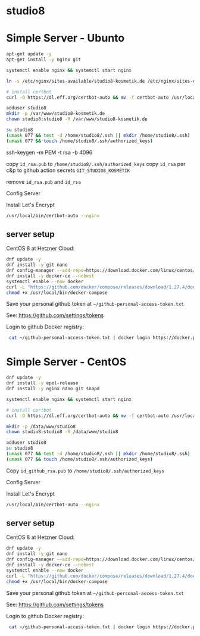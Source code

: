 # studio8

# Simple Server - Ubunto

```bash
apt-get update -y
apt-get install -y nginx git

systemctl enable nginx && systemctl start nginx

ln -s /etc/nginx/sites-available/studio8-kosmetik.de /etc/nginx/sites-enabled/

# install certbot
curl -O https://dl.eff.org/certbot-auto && mv -f certbot-auto /usr/local/bin/certbot-auto && chmod 0755 /usr/local/bin/certbot-auto

adduser studio8
mkdir -p /var/www/studio8-kosmetik.de
chown studio8:studio8 -R /var/www/studio8-kosmetik.de

su studio8
(umask 077 && test -d /home/studio8/.ssh || mkdir /home/studio8/.ssh)
(umask 077 && touch /home/studio8/.ssh/authorized_keys)

```

ssh-keygen -m PEM -t rsa -b 4096

copy `id_rsa.pub` to `/home/studio8/.ssh/authorized_keys`
copy `id_rsa` per c&p to github action secrets `GIT_STUDIO8_KOSMETIK`

remove `id_rsa.pub` and `id_rsa`

Config Server

Install Let's Encrypt

```bash
/usr/local/bin/certbot-auto --nginx
```

## server setup

CentOS 8 at Hetzner Cloud:

```bash
dnf update -y
dnf install -y git nano
dnf config-manager --add-repo=https://download.docker.com/linux/centos/docker-ce.repo
dnf install -y docker-ce --nobest
systemctl enable --now docker
curl -L "https://github.com/docker/compose/releases/download/1.27.4/docker-compose-$(uname -s)-$(uname -m)" -o /usr/local/bin/docker-compose
chmod +x /usr/local/bin/docker-compose

```

Save your personal github token at `~/github-personal-access-token.txt`

See: https://github.com/settings/tokens

Login to github Docker registry:

```bash
 cat ~/github-personal-access-token.txt | docker login https://docker.pkg.github.com -u mr678 --password-stdin
```

# Simple Server - CentOS

```bash
dnf update -y
dnf install -y epel-release
dnf install -y nginx nano git snapd

systemctl enable nginx && systemctl start nginx

# install certbot
curl -O https://dl.eff.org/certbot-auto && mv -f certbot-auto /usr/local/bin/certbot-auto && chmod 0755 /usr/local/bin/certbot-auto

mkdir -p /data/www/studio8
chown studio8:studio8 -R /data/www/studio8

adduser studio8
su studio8
(umask 077 && test -d /home/studio8/.ssh || mkdir /home/studio8/.ssh)
(umask 077 && touch /home/studio8/.ssh/authorized_keys)

```

Copy `id_github_rsa.pub` to `/home/studio8/.ssh/authorized_keys`

Config Server

Install Let's Encrypt

```bash
/usr/local/bin/certbot-auto --nginx
```

## server setup

CentOS 8 at Hetzner Cloud:

```bash
dnf update -y
dnf install -y git nano
dnf config-manager --add-repo=https://download.docker.com/linux/centos/docker-ce.repo
dnf install -y docker-ce --nobest
systemctl enable --now docker
curl -L "https://github.com/docker/compose/releases/download/1.27.4/docker-compose-$(uname -s)-$(uname -m)" -o /usr/local/bin/docker-compose
chmod +x /usr/local/bin/docker-compose

```

Save your personal github token at `~/github-personal-access-token.txt`

See: https://github.com/settings/tokens

Login to github Docker registry:

```bash
 cat ~/github-personal-access-token.txt | docker login https://docker.pkg.github.com -u mr678 --password-stdin
```
